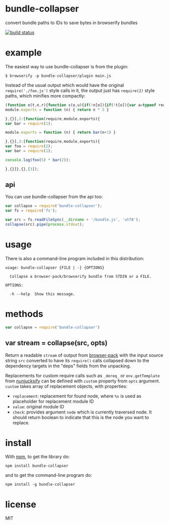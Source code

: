 # bundle-collapser

convert bundle paths to IDs to save bytes in browserify bundles

[![build status](https://secure.travis-ci.org/substack/bundle-collapser.png)](http://travis-ci.org/substack/bundle-collapser)

# example

The easiest way to use bundle-collapser is from the plugin:

```
$ browserify -p bundle-collapser/plugin main.js
```

Instead of the usual output which would have the original `require('./foo.js')`
style calls in it, the output just has `require(2)` style paths, which minifies
more compactly:

``` js
(function e(t,n,r){function s(o,u){if(!n[o]){if(!t[o]){var a=typeof require=="function"&&require;if(!u&&a)return a(o,!0);if(i)return i(o,!0);var f=new Error("Cannot find module '"+o+"'");throw f.code="MODULE_NOT_FOUND",f}var l=n[o]={exports:{}};t[o][0].call(l.exports,function(e){var n=t[o][1][e];return s(n?n:e)},l,l.exports,e,t,n,r)}return n[o].exports}var i=typeof require=="function"&&require;for(var o=0;o<r.length;o++)s(r[o]);return s})({1:[function(require,module,exports){
module.exports = function (n) { return n * 5 }

},{}],2:[function(require,module,exports){
var bar = require(1);

module.exports = function (n) { return bar(n+1) }

},{}],3:[function(require,module,exports){
var foo = require(2);
var bar = require(1);

console.log(foo(5) * bar(2));

},{}]},{},[3]);
```
## api

You can use bundle-collapser from the api too:

``` js
var collapse = require('bundle-collapser');
var fs = require('fs');

var src = fs.readFileSync(__dirname + '/bundle.js', 'utf8');
collapse(src).pipe(process.stdout);
```

# usage

There is also a command-line program included in this distribution:

```
usage: bundle-collapser {FILE | -} {OPTIONS}

  Collapse a browser-pack/browserify bundle from STDIN or a FILE.

OPTIONS:

  -h --help  Show this message.

```

# methods

``` js
var collapse = require('bundle-collapser')
```

## var stream = collapse(src, opts)

Return a readable `stream` of output from
[browser-pack](https://npmjs.org/package/browser-pack) with the input source
string `src` converted to have its `require()` calls collapsed down to the
dependency targets in the "deps" fields from the unpacking.

Replacements for custom require calls such as `_dereq_` or `env.getTemplate`
from [nunjucksify](https://www.npmjs.com/package/nunjucksify/) can be defined
with `custom` property from `opts` argument. `custom` takes array of
replacement objects, with properties:

* `replacement`: replacement for found node, where `%s` is used as placeholder
for replacement module ID
* `value`: original module ID
* `check`: provides argument `node` which is currently traversed node.
It should return boolean to indicate that this is the node you want to replace.

# install

With [npm](https://npmjs.org), to get the library do:

```
npm install bundle-collapser
```

and to get the command-line program do:

```
npm install -g bundle-collapser
```

# license

MIT
